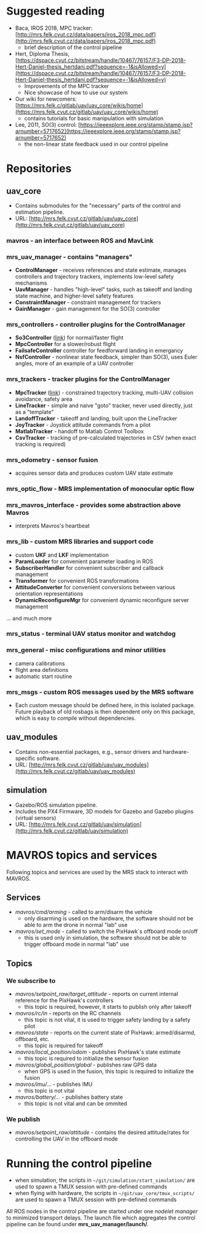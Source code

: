 # Suggested reading

 * Baca, IROS 2018, MPC tracker: [http://mrs.felk.cvut.cz/data/papers/iros_2018_mpc.pdf](http://mrs.felk.cvut.cz/data/papers/iros_2018_mpc.pdf)
   * brief description of the control pipeline
 * Hert, Diploma Thesis, [https://dspace.cvut.cz/bitstream/handle/10467/76157/F3-DP-2018-Hert-Daniel-thesis_hertdani.pdf?sequence=-1&isAllowed=y](https://dspace.cvut.cz/bitstream/handle/10467/76157/F3-DP-2018-Hert-Daniel-thesis_hertdani.pdf?sequence=-1&isAllowed=y)
   * Improvements of the MPC tracker
   * Nice showcase of how to use our system
 * Our wiki for newcomers: [https://mrs.felk.c/gitlab/uav/uav_core/wikis/home](https://mrs.felk.cvut.cz/gitlab/uav/uav_core/wikis/home)
   * contains tutorials for basic manipulation with simulation
 * Lee, 2011, SO(3) control: [https://ieeexplore.ieee.org/stamp/stamp.jsp?arnumber=5717652](https://ieeexplore.ieee.org/stamp/stamp.jsp?arnumber=5717652)
   * the non-linear state feedback used in our control pipeline

# Repositories

## uav_core

  * Contains submodules for the "necessary" parts of the control and estimation pipeline.
  * URL: [http://mrs.felk.cvut.cz/gitlab/uav/uav_core](http://mrs.felk.cvut.cz/gitlab/uav/uav_core)

### mavros - an interface between ROS and MavLink

### mrs_uav_manager - contains "managers"

  * **ControlManager** - receives references and state estimate, manages controllers and trajectory trackers, implements low-level safety mechanisms
  * **UavManager** - handles "high-level" tasks, such as takeoff and landing state machine, and higher-level safety features
  * **ConstraintManager** - constraint management for trackers
  * **GainManager** - gain management for the SO(3) controller

### mrs_controllers - controller plugins for the ControlManager

  * **So3Controller** ([link](https://ieeexplore.ieee.org/stamp/stamp.jsp?arnumber=5717652)) for normal/faster flight
  * **MpcController** for a slower/robust flight
  * **FailsafeController** controller for feedforward landing in emergancy
  * **NsfController** - nonlinear state feedback, simpler than SO(3), uses Euler angles, more of an example of a UAV controller

### mrs_trackers - tracker plugins for the ControlManager

  * **MpcTracker** ([link](http://mrs.felk.cvut.cz/data/papers/iros_2018_mpc.pdf)) - constrained trajectory tracking, multi-UAV collision avoidance, safety area
  * **LineTracker** - simple and naive "goto" tracker, never used directly, just as a "template"
  * **LandoffTracker** - takeoff and landing, built upon the LineTracker
  * **JoyTracker** - Joystick attitude commands from a pilot
  * **MatlabTracker** - handoff to Matlab Control Toolbox
  * **CsvTracker** - tracking of pre-calculated trajectories in CSV (when exact tracking is required)

### mrs_odometry - sensor fusion

  * acquires sensor data and produces custom UAV state estimate

### mrs_optic_flow - MRS implementation of monocular optic flow

### mrs_mavros_interface - provides some abstraction above Mavros

  * interprets Mavros's heartbeat

### mrs_lib - custom MRS libraries and support code

  * custom **UKF** and **LKF** implementation
  * **ParamLoader** for convenient parameter loading in ROS
  * **SubscriberHandler** for convenient subscriber and callback management
  * **Transformer** for convenient ROS transformations
  * **AttitudeConverter** for convenient conversions between various orientation representations
  * **DynamicReconfigureMgr** for convenient dynamic reconfigure server management

... and much more

### mrs_status - terminal UAV status monitor and watchdog

### mrs_general - misc configurations and minor utilities

  * camera calibrations
  * flight area definitions
  * automatic start routine

### mrs_msgs - custom ROS messages used by the MRS software

* Each custom message should be defined here, in this isolated package. Future playback of old rosbags is then dependent only on this package, which is easy to compile without dependencies.

## uav_modules

  * Contains non-essential packages, e.g., sensor drivers and hardware-specific software.
  * URL: [http://mrs.felk.cvut.cz/gitlab/uav/uav_modules](http://mrs.felk.cvut.cz/gitlab/uav/uav_modules)

## simulation

  * Gazebo/ROS simulation pipeline.
  * Includes the PX4 Firmware, 3D models for Gazebo and Gazebo plugins (virtual sensors)
  * URL: [http://mrs.felk.cvut.cz/gitlab/uav/simulation](http://mrs.felk.cvut.cz/gitlab/uav/simulation)

# MAVROS topics and services

Following topics and services are used by the MRS stack to interact with MAVROS.

## Services

  * *mavros/cmd/arming* - called to arm/disarm the vehicle
    * only disarming is used on the hardware, the software should not be able to arm the drone in normal "lab" use
  * *mavros/set_mode* - called to switch the PixHawk`s offboard mode on/off
    * this is used only in simulation, the software should not be able to trigger offboard mode in normal "lab" use

## Topics

### We subscribe to

  * *mavros/setpoint_raw/target_attitude* - reports on current internal reference for the PixHawk's controllers
    * this topic is required, however, it starts to publish only after takeoff
  * *mavros/rc/in* - reports on the RC channels
    * this topic is not vital, it is used to trigger safety landing by a safety pilot
  * *mavros/state* - reports on the current state of PixHawk: armed/disarmd, offboard, etc.
    * this topic is required for takeoff 
  * *mavros/local_position/odom* - publishes PixHawk's state estimate
    * this topic is required to initialize the sensor fusion
  * *mavros/global_position/global* - publishes raw GPS data
    * when GPS is used in the fusion, this topic is required to initialize the fusion
  * *mavros/imu/...* - publishes IMU
    * this topic is not vital
  * *mavros/battery/...* - publishes battery state
    * this topic is not vital and can be ommited

### We publish

  * *mavros/setpoint_raw/attitude* - contains the desired attitude/rates for controlling the UAV in the offboard mode

# Running the control pipeline

  * when simulation, the scripts in `~/git/simulation/start_simulation/` are used to spawn a TMUX session with pre-defined commands
  * when flying with hardware, the scripts in `~/git/uav_core/tmux_scripts/` are used to spawn a TMUX session with pre-defined commands

  All ROS nodes in the control pipeline are started under one *nodelet manager* to minimized transport delays.
  The launch file which aggregates the control pipeline can be found under **mrs_uav_manager/launch/**.
